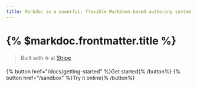```yaml
---
title: Markdoc is a powerful, flexible Markdown-based authoring system
---
```


# {% $markdoc.frontmatter.title %}

> Built with ☕ at [Stripe](https://stripe.com)

{% button href="/docs/getting-started" %}Get started{% /button%} {% button href="/sandbox" %}Try it online{% /button%}
